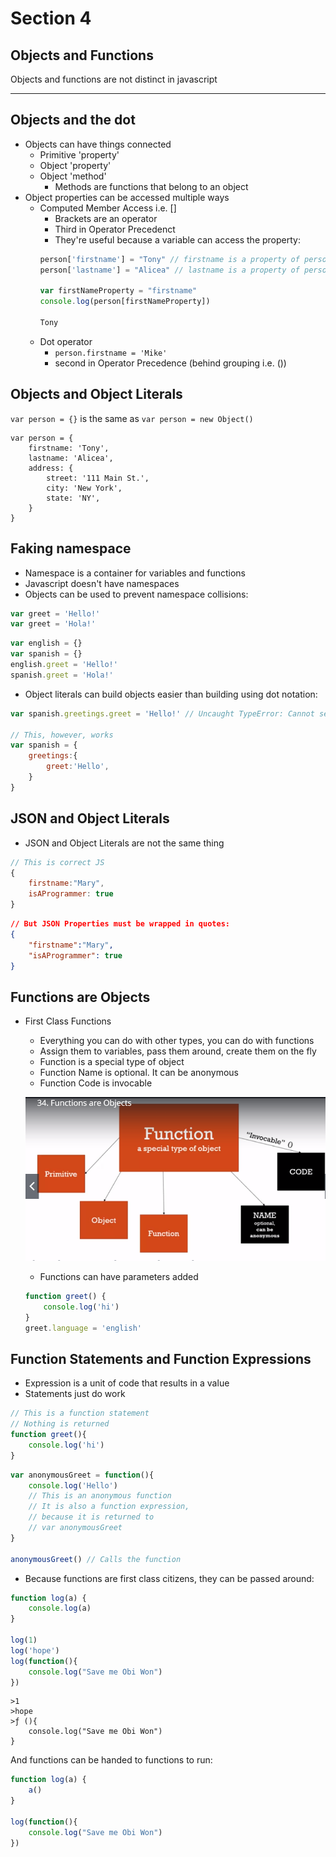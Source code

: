 # Section 4 
## Objects and Functions
Objects and functions are not distinct in javascript
***
## Objects and the dot
* Objects can have things connected
  * Primitive 'property'
  * Object 'property'
  * Object 'method'
    * Methods are functions that belong to an object
* Object properties can be accessed multiple ways
  * Computed Member Access i.e. []
    * Brackets are an operator
    * Third in Operator Precedenct
    * They're useful because a variable can access the property:
    ```javascript
    person['firstname'] = "Tony" // firstname is a property of person
    person['lastname'] = "Alicea" // lastname is a property of person

    var firstNameProperty = "firstname"
    console.log(person[firstNameProperty])

    Tony
    ```
  * Dot operator
    * `person.firstname = 'Mike'`
    * second in Operator Precedence (behind grouping i.e. ())

## Objects and Object Literals
`var person = {}` is the same as `var person = new Object()`

```
var person = {
    firstname: 'Tony',
    lastname: 'Alicea',
    address: {
        street: '111 Main St.',
        city: 'New York',
        state: 'NY',
    }
}
```

## Faking namespace
* Namespace is a container for variables and functions
* Javascript doesn't have namespaces
* Objects can be used to prevent namespace collisions:
```javascript
var greet = 'Hello!'
var greet = 'Hola!'
```

```javascript
var english = {}
var spanish = {}
english.greet = 'Hello!'
spanish.greet = 'Hola!'
```
* Object literals can build objects easier than building using dot notation:
```javascript
var spanish.greetings.greet = 'Hello!' // Uncaught TypeError: Cannot set property 'greet' of undefined

// This, however, works
var spanish = { 
    greetings:{
        greet:'Hello',
    }
}
```

## JSON and Object Literals
* JSON and Object Literals are not the same thing
```javascript
// This is correct JS
{
    firstname:"Mary",
    isAProgrammer: true
}
```
```json
// But JSON Properties must be wrapped in quotes:
{
    "firstname":"Mary",
    "isAProgrammer": true
}
```

## Functions are Objects
* First Class Functions
  * Everything you can do with other types, you can do with functions
  * Assign them to variables, pass them around, create them on the fly
  * Function is a special type of object
  * Function Name is optional. It can be anonymous
  * Function Code is invocable

  ![Functions are objects](Section4/function_objects.png)
  * Functions can have parameters added
  ```javascript
  function greet() {
      console.log('hi')
  }
  greet.language = 'english'
  ```

## Function Statements and Function Expressions
* Expression is a unit of code that results in a value
* Statements just do work
```javascript
// This is a function statement
// Nothing is returned
function greet(){
    console.log('hi')
}
```

```javascript
var anonymousGreet = function(){
    console.log('Hello')
    // This is an anonymous function
    // It is also a function expression,
    // because it is returned to
    // var anonymousGreet
}

anonymousGreet() // Calls the function
```
* Because functions are first class citizens, they can be passed around:
```javascript
function log(a) {
    console.log(a)
}

log(1)
log('hope')
log(function(){
    console.log("Save me Obi Won")
})
```
```
>1
>hope
>ƒ (){
    console.log("Save me Obi Won")
}
```
And functions can be handed to functions to run:
```javascript
function log(a) {
    a()
}

log(function(){
    console.log("Save me Obi Won")
})
```

